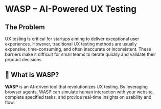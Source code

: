 # WASP – AI-Powered UX Testing

## The Problem

UX testing is critical for startups aiming to deliver exceptional user experiences. However, traditional UX testing methods are usually expensive, time-consuming, and often inaccurate or inconsistent. These barriers make it difficult for small teams to iterate quickly and validate their product decisions.

## 🤖 What is WASP?

**WASP** is an AI-driven tool that revolutionizes UX testing. By leveraging browser agents, WASP can simulate human interaction with your website, complete specified tasks, and provide real-time insights on usability and flow. 

